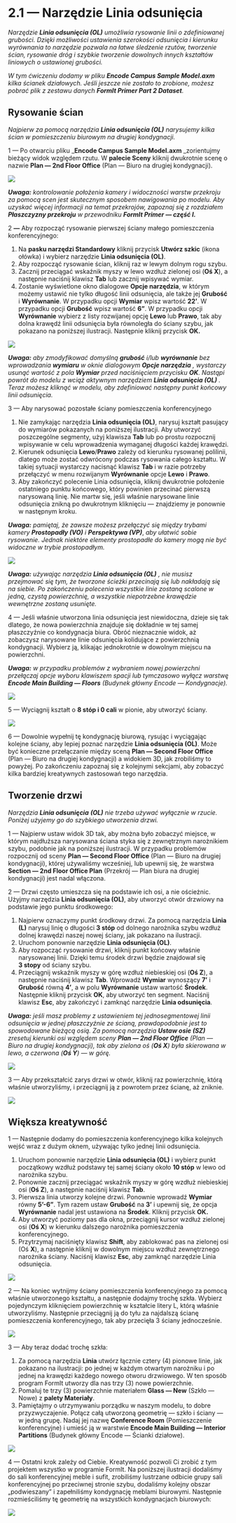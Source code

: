 # 2.1 — Narzędzie Linia odsunięcia

_Narzędzie_ _**Linia odsunięcia (OL)**_ _umożliwia rysowanie linii o zdefiniowanej grubości. Dzięki możliwości ustawienia szerokości odsunięcia i kierunku wyrównania to narzędzie pozwala na łatwe śledzenie rzutów, tworzenie ścian, rysowanie dróg i szybkie tworzenie dowolnych innych kształtów liniowych o ustawionej grubości._

_W tym ćwiczeniu dodamy w pliku_ _**Encode Campus Sample Model.axm** kilka ścianek działowych. Jeśli jeszcze nie zostało to zrobione, możesz pobrać plik z zestawu danych_ _**FormIt Primer Part 2 Dataset**._

## Rysowanie ścian

_Najpierw za pomocą narzędzia_ _**Linia odsunięcia (OL)**_ _narysujemy kilka ścian w pomieszczeniu biurowym na drugiej kondygnacji._

1 — Po otwarciu pliku _**Encode Campus Sample Model.axm** _zorientujmy bieżący widok względem rzutu. W **palecie Sceny** kliknij dwukrotnie scenę o nazwie **Plan — 2nd Floor Office** \(Plan — Biuro na drugiej kondygnacji\).

![](<../../.gitbook/assets/0\_orienting-view\_annotated\_edited\_edited-again (1).png>)

_**Uwaga:**_ _kontrolowanie położenia kamery i widoczności warstw przekroju za pomocą scen jest skutecznym sposobem nawigowania po modelu. Aby uzyskać więcej informacji na temat przekrojów, zapoznaj się z rozdziałem_ _**Płaszczyzny przekroju**_ _w przewodniku **FormIt Primer — część I.**_

2 _**—**_ Aby rozpocząć rysowanie pierwszej ściany małego pomieszczenia konferencyjnego:

1. Na **pasku narzędzi Standardowy** kliknij przycisk **Utwórz szkic** (ikona ołówka) i wybierz narzędzie **Linia odsunięcia (OL)**.
2. Aby rozpocząć rysowanie ścian, kliknij raz w lewym dolnym rogu szybu.
3. Zacznij przeciągać wskaźnik myszy w lewo wzdłuż zielonej osi (**Oś X**), a następnie naciśnij klawisz **Tab** lub zacznij wpisywać wymiar.
4. Zostanie wyświetlone okno dialogowe **Opcje narzędzia**, w którym możemy ustawić nie tylko długość linii odsunięcia, ale także jej **Grubość** i **Wyrównanie**. W przypadku opcji **Wymiar** wpisz wartość **22’**. W przypadku opcji **Grubość** wpisz wartość **6”**. W przypadku opcji **Wyrównanie** wybierz z listy rozwijanej opcję **Lewo** lub **Prawo**, tak aby dolna krawędź linii odsunięcia była równoległa do ściany szybu, jak pokazano na poniższej ilustracji. Następnie kliknij przycisk **OK.**

![](../../.gitbook/assets/1\_first-offset-line\_combined\_annotated\_edited.png)

_**Uwaga:**_ _aby zmodyfikować domyślną_ _**grubość**_ _i/lub_ _**wyrównanie** bez wprowadzania_ _**wymiaru**_ _w oknie dialogowym_ _**Opcje narzędzia**_ _, wystarczy usunąć wartość z pola_ _**Wymiar**_ _przed naciśnięciem przycisku_ _**OK**. Nastąpi powrót do modelu z wciąż aktywnym narzędziem_ _**Linia odsunięcia (OL)**_ _. Teraz możesz kliknąć w modelu, aby zdefiniować następny punkt końcowy linii odsunięcia._

3 — Aby narysować pozostałe ściany pomieszczenia konferencyjnego

1. Nie zamykając narzędzia **Linia odsunięcia (OL)**, narysuj kształt pasujący do wymiarów pokazanych na poniższej ilustracji. Aby utworzyć poszczególne segmenty, użyj klawisza **Tab** lub po prostu rozpocznij wpisywanie w celu wprowadzenia wymaganej długości każdej krawędzi.
2. Kierunek odsunięcia **Lewo**/**Prawo** zależy od kierunku rysowanej polilinii, dlatego może zostać odwrócony podczas rysowania całego kształtu. W takiej sytuacji wystarczy nacisnąć klawisz **Tab** i w razie potrzeby przełączyć w menu rozwijanym **Wyrównanie** opcje **Lewo** i **Prawo**.
3. Aby zakończyć polecenie Linia odsunięcia, kliknij dwukrotnie położenie ostatniego punktu końcowego, który powinien przecinać pierwszą narysowaną linię. Nie martw się, jeśli właśnie narysowane linie odsunięcia znikną po dwukrotnym kliknięciu — znajdziemy je ponownie w następnym kroku.

_**Uwaga:**_ _pamiętaj, że zawsze możesz przełączyć się między trybami kamery_ _**Prostopadły (VO)**_ _i_ _**Perspektywa (VP)**_, _aby ułatwić sobie rysowanie. Jednak niektóre elementy prostopadłe do kamery mogą nie być widoczne w trybie prostopadłym._

![](<../../.gitbook/assets/2 (10).png>)

_**Uwaga:**_ _używając narzędzia_ _**Linia odsunięcia (OL)**_ _, nie musisz przejmować się tym, że tworzone ścieżki przecinają się lub nakładają się na siebie. Po zakończeniu polecenia wszystkie linie zostaną scalone w jedną, czystą powierzchnię, a wszystkie niepotrzebne krawędzie wewnętrzne zostaną usunięte._

4 — Jeśli właśnie utworzona linia odsunięcia jest niewidoczna, dzieje się tak dlatego, że nowa powierzchnia znajduje się dokładnie w tej samej płaszczyźnie co kondygnacja biura. Obróć nieznacznie widok, aż zobaczysz narysowane linie odsunięcia kolidujące z powierzchnią kondygnacji. Wybierz ją, klikając jednokrotnie w dowolnym miejscu na powierzchni.

_**Uwaga:**_ _w przypadku problemów z wybraniem nowej powierzchni przełączaj opcje wyboru klawiszem spacji lub tymczasowo wyłącz warstwę_ _**Encode Main Building — Floors**_ _\(Budynek główny Encode — Kondygnacje\)._

![](<../../.gitbook/assets/3 (14).png>)

5 — Wyciągnij kształt o **8 stóp i 0 cali** w pionie, aby utworzyć ściany.

![](<../../.gitbook/assets/4 (15).png>)

6 — Dowolnie wypełnij tę kondygnację biurową, rysując i wyciągając kolejne ściany, aby lepiej poznać narzędzie **Linia odsunięcia (OL)**. Może być konieczne przełączanie między sceną **Plan — Second Floor Office** \(Plan — Biuro na drugiej kondygnacji\) a widokiem 3D, jak zrobiliśmy to powyżej. Po zakończeniu zapoznaj się z kolejnymi sekcjami, aby zobaczyć kilka bardziej kreatywnych zastosowań tego narzędzia.

## Tworzenie drzwi

_Narzędzia_ _**Linia odsunięcia**_ _**(OL)**_ _nie trzeba używać wyłącznie w rzucie. Poniżej użyjemy go do szybkiego utworzenia drzwi._

1 — Najpierw ustaw widok 3D tak, aby można było zobaczyć miejsce, w którym najdłuższa narysowana ściana styka się z zewnętrznym narożnikiem szybu, podobnie jak na poniższej ilustracji. W przypadku problemów rozpocznij od sceny **Plan — Second Floor Office** \(Plan — Biuro na drugiej kondygnacji\), której używaliśmy wcześniej, lub upewnij się, że warstwa **Section — 2nd Floor Office Plan** (Przekrój — Plan biura na drugiej kondygnacji\) jest nadal włączona.

2 — Drzwi często umieszcza się na podstawie ich osi, a nie ościeżnic. Użyjmy narzędzia **Linia odsunięcia (OL)**, aby utworzyć otwór drzwiowy na podstawie jego punktu środkowego:

1. Najpierw oznaczymy punkt środkowy drzwi. Za pomocą narzędzia **Linia (L)** narysuj linię o długości **3 stóp** od dolnego narożnika szybu wzdłuż dolnej krawędzi naszej nowej ściany, jak pokazano na ilustracji.
2. Uruchom ponownie narzędzie **Linia odsunięcia (OL)**.
3. Aby rozpocząć rysowanie drzwi, kliknij punkt końcowy właśnie narysowanej linii. Dzięki temu środek drzwi będzie znajdował się **3 stopy** od ściany szybu.
4. Przeciągnij wskaźnik myszy w górę wzdłuż niebieskiej osi (**Oś Z**), a następnie naciśnij klawisz **Tab**. Wprowadź **Wymiar** wynoszący **7’** i **Grubość** równą **4’**, a w polu **Wyrównanie** ustaw wartość **Środek**. Następnie kliknij przycisk **OK**, aby utworzyć ten segment. Naciśnij klawisz **Esc**, aby zakończyć i zamknąć narzędzie **Linia odsunięcia**.

_**Uwaga:**_ _jeśli masz problemy z ustawieniem tej jednosegmentowej linii odsunięcia w jednej płaszczyźnie ze ścianą, prawdopodobnie jest to spowodowane bieżącą osią. Za pomocą narzędzia_ _**Ustaw osie (SZ)**_ _zresetuj kierunki osi względem sceny_ _**Plan — 2nd Floor Office**_ _(Plan — Biuro na drugiej kondygnacji), tak aby zielona oś (**Oś X**) była skierowana w lewo, a czerwona (**Oś Y**) — w górę._

![](<../../.gitbook/assets/5 (8).png>)

3 — Aby przekształcić zarys drzwi w otwór, kliknij raz powierzchnię, którą właśnie utworzyliśmy, i przeciągnij ją z powrotem przez ścianę, aż zniknie.

![](<../../.gitbook/assets/6 (5).png>)

## Większa kreatywność

1 — Następnie dodamy do pomieszczenia konferencyjnego kilka kolejnych wejść wraz z dużym oknem, używając tylko jednej linii odsunięcia.

1. Uruchom ponownie narzędzie **Linia odsunięcia (OL)** i wybierz punkt początkowy wzdłuż podstawy tej samej ściany około **10 stóp** w lewo od narożnika szybu.
2. Ponownie zacznij przeciągać wskaźnik myszy w górę wzdłuż niebieskiej osi (**Oś Z**), a następnie naciśnij klawisz **Tab**.
3. Pierwsza linia utworzy kolejne drzwi. Ponownie wprowadź **Wymiar** równy **5’-6”**. Tym razem ustaw **Grubość** na **3’** i upewnij się, że opcja **Wyrównanie** nadal jest ustawiona na **Środek**. Kliknij przycisk **OK.**
4. Aby utworzyć poziomy pas dla okna, przeciągnij kursor wzdłuż zielonej osi (**Oś X**) w kierunku dalszego narożnika pomieszczenia konferencyjnego.
5. Przytrzymaj naciśnięty klawisz **Shift**, aby zablokować pas na zielonej osi (Oś **X**), a następnie kliknij w dowolnym miejscu wzdłuż zewnętrznego narożnika ściany. Naciśnij klawisz **Esc**, aby zamknąć narzędzie Linia odsunięcia.

![](<../../.gitbook/assets/7 (6).png>)

2 — Na koniec wytnijmy ściany pomieszczenia konferencyjnego za pomocą właśnie utworzonego kształtu, a następnie dodajmy trochę szkła. Wybierz pojedynczym kliknięciem powierzchnię w kształcie litery L, którą właśnie utworzyliśmy. Następnie przeciągnij ją do tyłu za najdalszą ścianę pomieszczenia konferencyjnego, tak aby przecięła 3 ściany jednocześnie.

![](<../../.gitbook/assets/8 (2).png>)

3 — Aby teraz dodać trochę szkła:

1. Za pomocą narzędzia **Linia** utwórz łącznie cztery (4) pionowe linie, jak pokazano na ilustracji: po jednej w każdym otwartym narożniku i po jednej na krawędzi każdego nowego otworu drzwiowego. W ten sposób program FormIt utworzy dla nas trzy (3) nowe powierzchnie.
2. Pomaluj te trzy (3) powierzchnie materiałem **Glass — New** (Szkło — Nowe) z **palety Materiały**.
3. Pamiętajmy o utrzymywaniu porządku w naszym modelu, to dobre przyzwyczajenie. Połącz całą utworzoną geometrię — szkło i ściany — w jedną grupę. Nadaj jej nazwę **Conference Room** \(Pomieszczenie konferencyjne\) i umieść ją w warstwie **Encode Main Building — Interior Partitions** \(Budynek główny Encode — Ścianki działowe\).

![](<../../.gitbook/assets/9 (4).png>)

4 — Ostatni krok zależy od Ciebie. Kreatywność pozwoli Ci zrobić z tym projektem wszystko w programie FormIt. Na poniższej ilustracji dodaliśmy do sali konferencyjnej meble i sufit, zrobiliśmy lustrzane odbicie grupy sali konferencyjnej po przeciwnej stronie szybu, dodaliśmy kolejny obszar „podwieszany” i zapełniliśmy kondygnację meblami biurowymi. Następnie rozmieściliśmy tę geometrię na wszystkich kondygnacjach biurowych:

![](../../.gitbook/assets/10\_finished.png)
